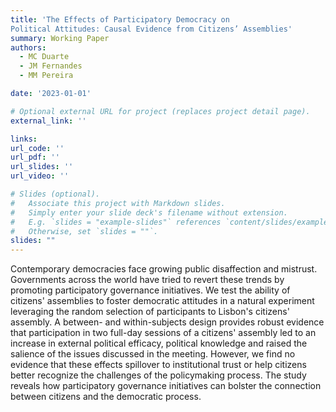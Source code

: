 ```yaml
---
title: 'The Effects of Participatory Democracy on
Political Attitudes: Causal Evidence from Citizens’ Assemblies'
summary: Working Paper
authors:
  - MC Duarte
  - JM Fernandes
  - MM Pereira

date: '2023-01-01'

# Optional external URL for project (replaces project detail page).
external_link: ''

links:
url_code: ''
url_pdf: ''
url_slides: ''
url_video: ''

# Slides (optional).
#   Associate this project with Markdown slides.
#   Simply enter your slide deck's filename without extension.
#   E.g. `slides = "example-slides"` references `content/slides/example-slides.md`.
#   Otherwise, set `slides = ""`.
slides: ""
---
```


Contemporary democracies face growing public disaffection and mistrust. Governments across the world have tried to revert these trends by promoting participatory governance initiatives. We test the ability of citizens' assemblies to foster democratic attitudes in a natural experiment leveraging the random selection of participants to Lisbon's citizens' assembly. A between- and within-subjects design provides robust evidence that participation in two full-day sessions of a citizens' assembly led to an increase in external political efficacy, political knowledge and raised the salience of the issues discussed in the meeting. However, we find no evidence that these effects spillover to institutional trust or help citizens better recognize the challenges of the policymaking process. The study reveals how participatory governance initiatives can bolster the connection between citizens and the democratic process.
